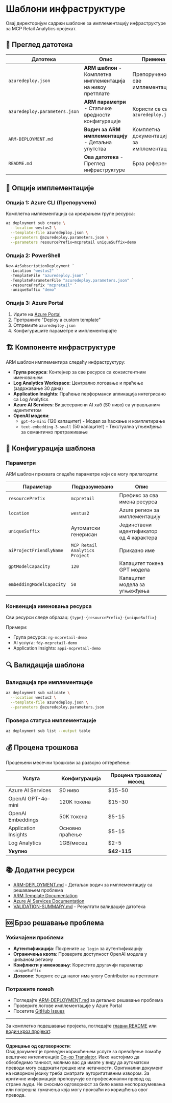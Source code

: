<!--
CO_OP_TRANSLATOR_METADATA:
{
  "original_hash": "09c7975912db719927ad32946b55e621",
  "translation_date": "2025-09-30T13:33:01+00:00",
  "source_file": "azd/infra/README.md",
  "language_code": "sr"
}
-->
# Шаблони инфраструктуре

Овај директоријум садржи шаблоне за имплементацију инфраструктуре за MCP Retail Analytics пројекат.

## 📁 Преглед датотека

| Датотека | Опис | Примена |
|----------|------|---------|
| `azuredeploy.json` | **ARM шаблон** - Комплетна имплементација на нивоу претплате | Препоручено за све имплементације |
| `azuredeploy.parameters.json` | **ARM параметри** - Статичке вредности конфигурације | Користи се са `azuredeploy.json` |
| `ARM-DEPLOYMENT.md` | **Водич за ARM имплементацију** - Детаљна упутства | Комплетна документација за имплементацију |
| `README.md` | **Ова датотека** - Преглед инфраструктуре | Брза референца |

## 🚀 Опције имплементације

### Опција 1: Azure CLI (Препоручено)
Комплетна имплементација са креирањем групе ресурса:
```bash
az deployment sub create \
  --location westus2 \
  --template-file azuredeploy.json \
  --parameters @azuredeploy.parameters.json \
  --parameters resourcePrefix=mcpretail uniqueSuffix=demo
```

### Опција 2: PowerShell
```powershell
New-AzSubscriptionDeployment `
  -Location "westus2" `
  -TemplateFile "azuredeploy.json" `
  -TemplateParameterFile "azuredeploy.parameters.json" `
  -resourcePrefix "mcpretail" `
  -uniqueSuffix "demo"
```

### Опција 3: Azure Portal
1. Идите на [Azure Portal](https://portal.azure.com)
2. Претражите "Deploy a custom template"
3. Отпремите `azuredeploy.json`
4. Конфигуришите параметре и имплементирајте

## 🏗️ Компоненте инфраструктуре

ARM шаблон имплементира следећу инфраструктуру:

- **Група ресурса**: Контејнер за све ресурсе са конзистентним именовањем
- **Log Analytics Workspace**: Централно логовање и праћење (задржавање 30 дана)
- **Application Insights**: Праћење перформанси апликација интегрисано са Log Analytics
- **Azure AI Services**: Вишесервисни AI хаб (S0 ниво) са управљаним идентитетом
- **OpenAI модели**:
  - `gpt-4o-mini` (120 капацитет) - Модел за ћаскање и комплетирање
  - `text-embedding-3-small` (50 капацитет) - Текстуална угњежђења за семантичко претраживање

## 🔧 Конфигурација шаблона

### Параметри
ARM шаблон прихвата следеће параметре који се могу прилагодити:

| Параметар | Подразумевано | Опис |
|-----------|--------------|------|
| `resourcePrefix` | `mcpretail` | Префикс за сва имена ресурса |
| `location` | `westus2` | Azure регион за имплементацију |
| `uniqueSuffix` | Аутоматски генерисан | Јединствени идентификатор од 4 карактера |
| `aiProjectFriendlyName` | `MCP Retail Analytics Project` | Приказно име |
| `gptModelCapacity` | `120` | Капацитет токена GPT модела |
| `embeddingModelCapacity` | `50` | Капацитет модела за угњежђења |

### Конвенција именовања ресурса
Сви ресурси следе образац: `{type}-{resourcePrefix}-{uniqueSuffix}`

Примери:
- Група ресурса: `rg-mcpretail-demo`
- AI услуга: `fdy-mcpretail-demo`
- Application Insights: `appi-mcpretail-demo`

## 🔍 Валидација шаблона

### Валидација пре имплементације
```bash
az deployment sub validate \
  --location westus2 \
  --template-file azuredeploy.json \
  --parameters @azuredeploy.parameters.json
```

### Провера статуса имплементације
```bash
az deployment sub list --output table
```

## 💰 Процена трошкова

Процењени месечни трошкови за развојно оптерећење:

| Услуга | Конфигурација | Процена трошкова/месец |
|--------|--------------|-----------------------|
| Azure AI Services | S0 ниво | $15-50 |
| OpenAI GPT-4o-mini | 120K токена | $15-30 |
| OpenAI Embeddings | 50K токена | $5-15 |
| Application Insights | Основно праћење | $5-15 |
| Log Analytics | 1GB/месец | $2-5 |
| **Укупно** | | **$42-115** |

## 📚 Додатни ресурси

- [ARM-DEPLOYMENT.md](./ARM-DEPLOYMENT.md) - Детаљан водич за имплементацију са решавањем проблема
- [ARM Template Documentation](https://docs.microsoft.com/en-us/azure/azure-resource-manager/templates/)
- [Azure AI Services Documentation](https://docs.microsoft.com/en-us/azure/cognitive-services/)
- [VALIDATION-SUMMARY.md](./VALIDATION-SUMMARY.md) - Резултати валидације датотека

## 🆘 Брзо решавање проблема

### Уобичајени проблеми
- **Аутентификација**: Покрените `az login` за аутентификацију
- **Ограничења квота**: Проверите доступност OpenAI модела у циљаном региону
- **Конфликти у именовању**: Користите другачији параметар `uniqueSuffix`
- **Дозволе**: Уверите се да налог има улогу Contributor на претплати

### Потражите помоћ
- Погледајте [ARM-DEPLOYMENT.md](./ARM-DEPLOYMENT.md) за детаљно решавање проблема
- Проверите логове имплементације у Azure Portal
- Посетите [GitHub Issues](https://github.com/microsoft/MCP-Server-and-PostgreSQL-Sample-Retail/issues)

---

За комплетно подешавање пројекта, погледајте [главни README](../../README.md) или [водич кроз пројекат](../../walkthrough/README.md).

---

**Одрицање од одговорности**:  
Овај документ је преведен коришћењем услуге за превођење помоћу вештачке интелигенције [Co-op Translator](https://github.com/Azure/co-op-translator). Иако настојимо да обезбедимо тачност, молимо вас да имате у виду да аутоматски преводи могу садржати грешке или нетачности. Оригинални документ на изворном језику треба сматрати ауторитативним извором. За критичне информације препоручује се професионални превод од стране људи. Не сносимо одговорност за било каква неспоразумевања или погрешна тумачења која могу произаћи из коришћења овог превода.